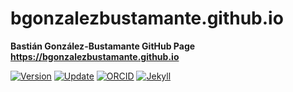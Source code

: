 # bgonzalezbustamante.github.io
 **Bastián González-Bustamante GitHub Page** \
 **https://bgonzalezbustamante.github.io**

[![Version](https://img.shields.io/badge/version-v1.1.6-blue.svg)](https://github.com/bgonzalezbustamante/bgonzalezbustamante.github.io/blob/master/changelog.txt) [![Update](https://img.shields.io/badge/latest%20release-December%202020-orange.svg)](https://bgonzalezbustamante.github.io/) [![ORCID](https://img.shields.io/badge/ORCID%20iD-0000--0003--1510--6820-brightgreen.svg)](http://orcid.org/0000-0003-1510-6820) [![Jekyll](https://img.shields.io/badge/made%20with-Jekyll-1f425f.svg)](https://jekyllrb.com/)
